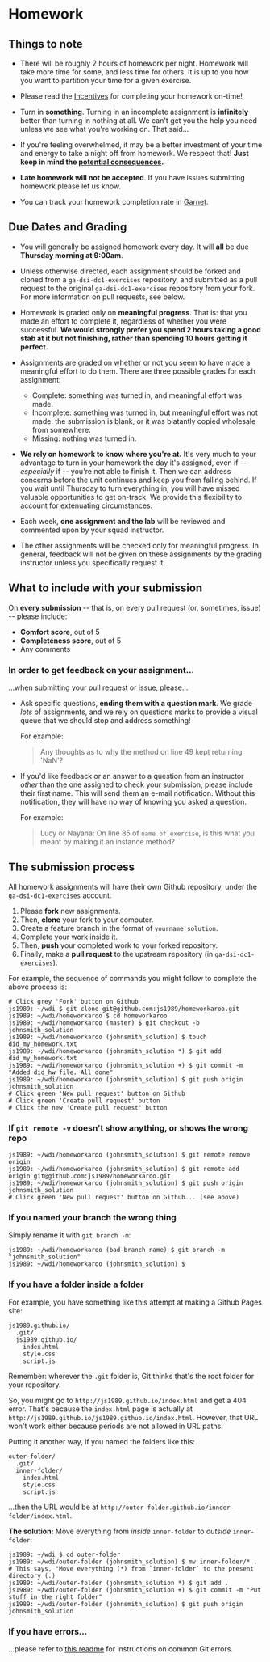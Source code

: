 # Homework

## Things to note

- There will be roughly 2 hours of homework per night. Homework will take more time for some, and less time for others. It is up to you how you want to partition your time for a given exercise.

- Please read the [Incentives](incentives.md) for completing your homework on-time!

- Turn in **something**. Turning in an incomplete assignment is **infinitely** better than turning in nothing at all. We can't get you the help you need unless we see what you're working on. That said...

- If you're feeling overwhelmed, it may be a better investment of your time and energy to take a night off from homework. We respect that! **Just keep in mind the [potential consequences](incentives.md).**

- **Late homework will not be accepted**. If you have issues submitting homework please let us know.

- You can track your homework completion rate in [Garnet](http://garnet.wdidc.org).

## Due Dates and Grading

- You will generally be assigned homework every day. It will **all** be due **Thursday morning at 9:00am**.

- Unless otherwise directed, each assignment should be forked and cloned from a `ga-dsi-dc1-exercises` repository, and submitted as a pull request to the original `ga-dsi-dc1-exercises` repository from your fork. For more information on pull requests, see below.

- Homework is graded only on **meaningful progress**. That is: that you made an effort to complete it, regardless of whether you were successful. **We would strongly prefer you spend 2 hours taking a good stab at it but not finishing, rather than spending 10 hours getting it perfect.**

- Assignments are graded on whether or not you seem to have made a meaningful effort to do them. There are three possible grades for each assignment:
  - Complete: something was turned in, and meaningful effort was made.
  - Incomplete: something was turned in, but meaningful effort was not made: the submission is blank, or it was blatantly copied wholesale from somewhere.
  - Missing: nothing was turned in.

- **We rely on homework to know where you're at.** It's very much to your advantage to turn in your homework the day it's assigned, even if -- *especially* if -- you're not able to finish it. Then we can address concerns before the unit continues and keep you from falling behind. If you wait until Thursday to turn everything in, you will have missed valuable opportunities to get on-track. We provide this flexibility to account for extenuating circumstances.

- Each week, **one assignment and the lab** will be reviewed and commented upon by your squad instructor.

- The other assignments will be checked only for meaningful progress. In general, feedback will not be given on these assignments by the grading instructor unless you specifically request it.

## What to include with your submission

On **every submission** -- that is, on every pull request (or, sometimes, issue) -- please include:
- **Comfort score**, out of 5
- **Completeness score**, out of 5
- Any comments

### In order to get feedback on your assignment...

...when submitting your pull request or issue, please...

- Ask specific questions, **ending them with a question mark**. We grade *lots* of assignments, and we rely on questions marks to provide a visual queue that we should stop and address something!

  For example:

  > Any thoughts as to why the method on line 49 kept returning 'NaN'?

- If you'd like feedback or an answer to a question from an instructor *other* than the one assigned to check your submission, please include their first name. This will send them an e-mail notification. Without this notification, they will have no way of knowing you asked a question.

  For example:

  > Lucy or Nayana: On line 85 of `name of exercise`, is this what you meant by making it an instance method?

## The submission process

All homework assignments will have their own Github repository, under the `ga-dsi-dc1-exercises` account.

1. Please **fork** new assignments.
2. Then, **clone** your fork to your computer.
3. Create a feature branch in the format of `yourname_solution`.
4. Complete your work inside it.
5. Then, **push** your completed work to your forked repository.
6. Finally, make a **pull request** to the upstream repository (in `ga-dsi-dc1-exercises`).

For example, the sequence of commands you might follow to complete the above process is:

```
# Click grey 'Fork' button on Github
js1989: ~/wdi $ git clone git@github.com:js1989/homeworkaroo.git
js1989: ~/wdi/homeworkaroo $ cd homeworkaroo
js1989: ~/wdi/homeworkaroo (master) $ git checkout -b johnsmith_solution
js1989: ~/wdi/homeworkaroo (johnsmith_solution) $ touch did_my_homework.txt
js1989: ~/wdi/homeworkaroo (johnsmith_solution *) $ git add did_my_homework.txt
js1989: ~/wdi/homeworkaroo (johnsmith_solution +) $ git commit -m "Added did_hw file. All done"
js1989: ~/wdi/homeworkaroo (johnsmith_solution) $ git push origin johnsmith_solution
# Click green 'New pull request' button on Github
# Click green 'Create pull request' button
# Click the new 'Create pull request' button
```

### If `git remote -v` doesn't show anything, or shows the wrong repo

```
js1989: ~/wdi/homeworkaroo (johnsmith_solution) $ git remote remove origin
js1989: ~/wdi/homeworkaroo (johnsmith_solution) $ git remote add origin git@github.com:js1989/homeworkaroo.git
js1989: ~/wdi/homeworkaroo (johnsmith_solution) $ git push origin johnsmith_solution
# Click green 'New pull request' button on Github... (see above)
```

### If you named your branch the wrong thing

Simply rename it with `git branch -m`:

```
js1989: ~/wdi/homeworkaroo (bad-branch-name) $ git branch -m "johnsmith_solution"
js1989: ~/wdi/homeworkaroo (johnsmith_solution) $
```

### If you have a folder inside a folder

For example, you have something like this attempt at making a Github Pages site:

```
js1989.github.io/
  .git/
  js1989.github.io/
    index.html
    style.css
    script.js
```

Remember: wherever the `.git` folder is, Git thinks that's the root folder for your repository. 

So, you might go to `http://js1989.github.io/index.html` and get a 404 error. That's because the `index.html` page is actually at `http://js1989.github.io/js1989.github.io/index.html`. However, that URL won't work either because periods are not allowed in URL paths.

Putting it another way, if you named the folders like this:

```
outer-folder/
  .git/
  inner-folder/
    index.html
    style.css
    script.js
```

...then the URL would be at `http://outer-folder.github.io/innder-folder/index.html`.

**The solution:** Move everything from *inside* `inner-folder` to *outside* `inner-folder`:

```
js1989: ~/wdi $ cd outer-folder
js1989: ~/wdi/outer-folder (johnsmith_solution) $ mv inner-folder/* .
# This says, "Move everything (*) from `inner-folder` to the present directory (.)
js1989: ~/wdi/outer-folder (johnsmith_solution *) $ git add .
js1989: ~/wdi/outer-folder (johnsmith_solution +) $ git commit -m "Put stuff in the right folder"
js1989: ~/wdi/outer-folder (johnsmith_solution) $ git push origin johnsmith_solution
```

### If you have errors...

...please refer to [this readme](https://github.com/ga-wdi-lessons/git-review) for instructions on common Git errors.
